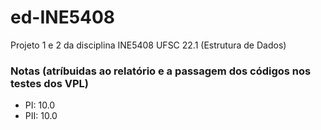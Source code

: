 # ed-INE5408

Projeto 1 e 2 da disciplina INE5408 UFSC 22.1 (Estrutura de Dados)

### Notas (atríbuidas ao relatório e a passagem dos códigos nos testes dos VPL)

- PI: 10.0
- PII: 10.0

